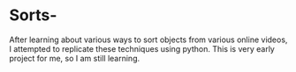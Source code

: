 # Sorts-
After learning about various ways to sort objects from various online videos, I attempted to replicate these techniques using python. This is very early project for me, so I am still learning.
